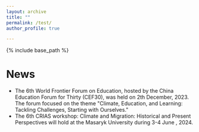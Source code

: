 ```yaml
---
layout: archive
title: ""
permalink: /test/
author_profile: true

---
```


{% include base_path %}


News
======
* The 6th World Frontier Forum on Education, hosted by the China Education Forum for Thirty (CEF30), was held on 2th December, 2023. The forum focused on the theme "Climate, Education, and Learning: Tackling Challenges, Starting with Ourselves."
* The 6th CRIAS workshop: Climate and Migration: Historical and Present Perspectives will hold at the Masaryk University during 3-4 June , 2024.


